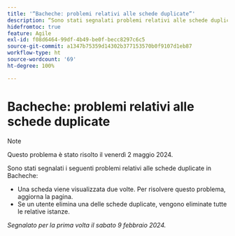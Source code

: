 ```yaml
---
title: '“Bacheche: problemi relativi alle schede duplicate”'
description: “Sono stati segnalati problemi relativi alle schede duplicate in Bacheche”.
hidefromtoc: true
feature: Agile
exl-id: f08d6464-99df-4b49-be0f-becc8297c6c5
source-git-commit: a1347b75359d14302b377153570b0f9107d1eb87
workflow-type: ht
source-wordcount: '69'
ht-degree: 100%

---
```


# Bacheche: problemi relativi alle schede duplicate

>[!NOTE]
>
>Questo problema è stato risolto il venerdì 2 maggio 2024.

Sono stati segnalati i seguenti problemi relativi alle schede duplicate in Bacheche:

* Una scheda viene visualizzata due volte. Per risolvere questo problema, aggiorna la pagina.
* Se un utente elimina una delle schede duplicate, vengono eliminate tutte le relative istanze.

_Segnalato per la prima volta il sabato 9 febbraio 2024._
